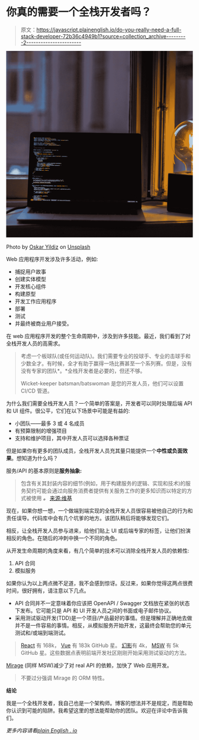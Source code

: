 # 你真的需要一个全栈开发者吗？

> 原文：<https://javascript.plainenglish.io/do-you-really-need-a-full-stack-developer-72b36c4949b1?source=collection_archive---------2----------------------->

![](img/beaee51ded19ae5c4f48cdd95e643c3a.png)

Photo by [Oskar Yildiz](https://unsplash.com/@oskaryil?utm_source=medium&utm_medium=referral) on [Unsplash](https://unsplash.com?utm_source=medium&utm_medium=referral)

Web 应用程序开发涉及许多活动，例如:

*   捕捉用户故事
*   创建实体模型
*   开发核心组件
*   构建原型
*   开发工作应用程序
*   部署
*   测试
*   并最终被商业用户接受。

在 web 应用程序开发的整个生命周期中，涉及到许多技能。最近，我们看到了对全栈开发人员的高需求。

> 考虑一个板球队(或任何运动队)。我们需要专业的投球手、专业的击球手和少数全才。有时候，全才有助于赢得一场比赛甚至一个系列赛。但是，没有没有专家的团队*。*全栈开发者是必要的，但还不够。
> 
> Wicket-keeper batsman/batswoman 是您的开发人员，他们可以设置 CI/CD 管道。

为什么我们需要全栈开发人员？一个简单的答案是，开发者可以同时处理后端 API 和 UI 组件。很公平，它们在以下场景中可能是有益的:

*   小团队——最多 3 或 4 名成员
*   有预算限制的增强项目
*   支持和维护项目，其中开发人员可以选择各种票证

但是如果你有更多的团队成员，全栈开发人员充其量只能提供一个**中性或负面效果**。想知道为什么吗？

服务/API 的基本原则是**服务抽象:**

> 包含有关其封装内容的细节(例如，用于构建服务的逻辑、实现和技术)的服务契约可能会通过向服务消费者提供有关服务工作的更多知识而以特定的方式被使用 ***。*** [来源:维基](https://en.wikipedia.org/wiki/Service_abstraction)

现在，如果你想一想，一个做端到端实现的全栈开发人员很容易被他自己的行为和责任误导。代码库中会有几个坑爹的地方。该团队稍后将能够发现它们。

相反，让全栈开发人员参与进来，给他们贴上 UI 或后端专家的标签，让他们扮演相反的角色。在随后的冲刺中换一个不同的角色。

从开发生命周期的角度来看，有几个简单的技术可以消除全栈开发人员的依赖性:

1.  API 合同
2.  模拟服务

如果你认为以上两点微不足道，我不会感到惊讶。反过来，如果你觉得这两点很费时间，很好拥有，请注意以下几点。

*   API 合同并不一定意味着你应该把 OpenAPI / Swagger 文档放在紧张的状态下发布。它可能只是 API 和 UI 开发人员之间的书面或电子邮件协议。
*   采用测试驱动开发(TDD)是一个项目/产品最好的事情。但是理解并正确地去做并不是一件容易的事情。相反，从模拟服务开始开发，这最终会帮助您的单元测试和/或端到端测试。

> [React](https://github.com/facebook/react) 有 168k， [Vue](https://github.com/vuejs/vue) 有 183k GitHub 星。
> [幻影](https://github.com/miragejs/miragejs)有 4k， [MSW](https://github.com/miragejs/miragejs) 有 5k GitHub 星。这些数据点表明前端开发社区刚刚开始采用测试驱动的方法。

[Mirage](https://github.com/miragejs/miragejs) (同样 MSW)减少了对 real API 的依赖，加快了 Web 应用开发。

> 不要过分强调 Mirage 的 ORM 特性。

**结论**

我是一个全栈开发者，我自己也是一个架构师。博客的想法并不是规定，而是帮助你认识到可能的陷阱。我希望这里的想法能帮助你的团队。欢迎在评论中告诉我们。

*更多内容请看*[*plain English . io*](http://plainenglish.io/)